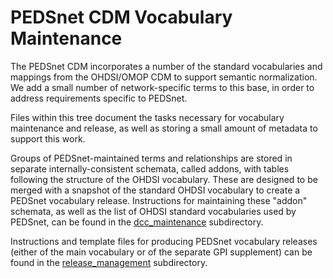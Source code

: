 # PEDSnet CDM Vocabulary Maintenance

The PEDSnet CDM incorporates a number of the standard vocabularies and mappings from the OHDSI/OMOP CDM to support semantic normalization.  We add a small number of network-specific terms to this base, in order to address requirements specific to PEDSnet.

Files within this tree document the tasks necessary for vocabulary maintenance and release, as well as storing a small amount of metadata to support this work.

Groups of PEDSnet-maintained terms and relationships are stored in separate internally-consistent schemata, called addons, with tables following the structure of the OHDSI vocabulary.  These are designed to be merged with a snapshot of the standard OHDSI vocabulary to create a PEDSnet vocabulary release.  Instructions for maintaining these "addon" schemata, as well as the list of OHDSI standard vocabularies used by PEDSnet, can be found in the [dcc_maintenance](dcc_maintenance) subdirectory.

Instructions and template files for producing PEDSnet vocabulary releases (either of the main vocabulary or of the separate GPI supplement) can be found in the [release_management](release_management) subdirectory.
